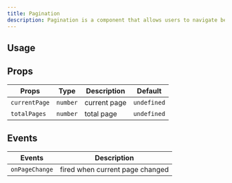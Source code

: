 ```yaml
---
title: Pagination
description: Pagination is a component that allows users to navigate between multiple pages.
---
```


## Usage

<usage></usage>

## Props

| Props         | Type     | Description  | Default     |
| ------------- | -------- | ------------ | ----------- |
| `currentPage` | `number` | current page | `undefined` |
| `totalPages`  | `number` | total page   | `undefined` |

## Events

| Events         | Description                     |
| -------------- | ------------------------------- |
| `onPageChange` | fired when current page changed |
